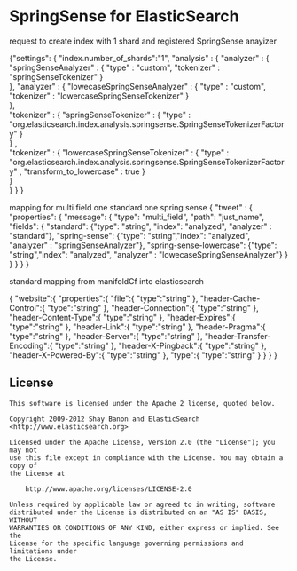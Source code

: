 SpringSense for ElasticSearch
===================================

request to create index with 1 shard and registered SpringSense anayizer

{"settings": { 
"index.number_of_shards":"1",
"analysis" : {
	        "analyzer" : {
	            "springSenseAnalyzer" : {
	                "type" : "custom",
	                "tokenizer" : "springSenseTokenizer"
	            }    
	        },
	        "analyzer" : {
	            "lowecaseSpringSenseAnalyzer" : {
	                "type" : "custom",
	                "tokenizer" : "lowercaseSpringSenseTokenizer"
	            }    
	        },        
	        "tokenizer" : {
	            "springSenseTokenizer" : {
	                "type" : "org.elasticsearch.index.analysis.springsense.SpringSenseTokenizerFactory"
	            }    
	        } ,        
	        "tokenizer" : {
	            "lowercaseSpringSenseTokenizer" : {
	                "type" : "org.elasticsearch.index.analysis.springsense.SpringSenseTokenizerFactory" ,
	                "transform_to_lowercase" : true
	            }    
	        }           
	    }
        }
} 

mapping for multi field one standard one spring sense
{
    "tweet" : {
        "properties": {
            "message": {
                "type": "multi_field",
                "path": "just_name",
                "fields": {
                    "standard": {"type": "string", "index": "analyzed",  "analyzer" : "standard"},
                    "spring-sense": {"type": "string","index": "analyzed", "analyzer" : "springSenseAnalyzer"},
                    "spring-sense-lowercase": {"type": "string","index": "analyzed", "analyzer" : "lowecaseSpringSenseAnalyzer"}
                }
            }
        }
    }
}

 standard mapping from manifoldCf into elasticsearch
 
 
 {
"website":{
"properties":{
"file":{
"type":"string"
},
"header-Cache-Control":{
"type":"string"
},
"header-Connection":{
"type":"string"
},
"header-Content-Type":{
"type":"string"
},
"header-Expires":{
"type":"string"
},
"header-Link":{
"type":"string"
},
"header-Pragma":{
"type":"string"
},
"header-Server":{
"type":"string"
},
"header-Transfer-Encoding":{
"type":"string"
},
"header-X-Pingback":{
"type":"string"
},
"header-X-Powered-By":{
"type":"string"
},
"type":{
"type":"string"
}
}
}
}



License
-------

    This software is licensed under the Apache 2 license, quoted below.

    Copyright 2009-2012 Shay Banon and ElasticSearch <http://www.elasticsearch.org>

    Licensed under the Apache License, Version 2.0 (the "License"); you may not
    use this file except in compliance with the License. You may obtain a copy of
    the License at

        http://www.apache.org/licenses/LICENSE-2.0

    Unless required by applicable law or agreed to in writing, software
    distributed under the License is distributed on an "AS IS" BASIS, WITHOUT
    WARRANTIES OR CONDITIONS OF ANY KIND, either express or implied. See the
    License for the specific language governing permissions and limitations under
    the License.

